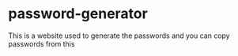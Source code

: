 # password-generator
This is a website used to generate the passwords and you can copy passwords from this 
